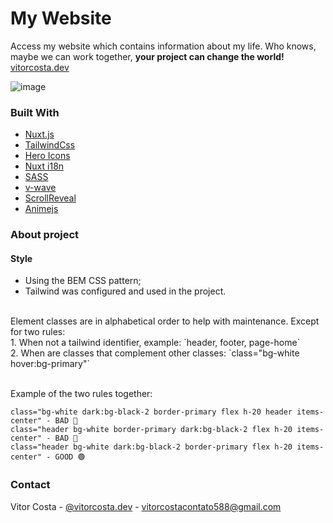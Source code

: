 # My Website
Access my website which contains information about my life. Who knows, maybe we can work together, **your project can change the world!**
<br/>
[vitorcosta.dev](https://vitorcosta.dev)

![image](https://user-images.githubusercontent.com/48655509/156903785-f3448dda-2bdb-4f25-85da-d401806b786e.png)

### Built With

* [Nuxt.js](https://nuxtjs.org/)
* [TailwindCss](https://tailwindcss.com/)
* [Hero Icons](https://heroicons.com/)
* [Nuxt i18n](https://i18n.nuxtjs.org/)
* [SASS](https://sass-lang.com/)
* [v-wave](https://justintaddei.github.io/v-wave/)
* [ScrollReveal](https://scrollrevealjs.org/)
* [Animejs](https://animejs.com/)

### About project

#### Style
* Using the BEM CSS pattern;
* Tailwind was configured and used in the project.
<br/>
Element classes are in alphabetical order to help with maintenance. Except for two rules: 
<br/>
1. When not a tailwind identifier, example: `header, footer, page-home` <br/>
2. When are classes that complement other classes: `class="bg-white hover:bg-primary"` <br/><br/>

Example of the two rules together: 
```
class="bg-white dark:bg-black-2 border-primary flex h-20 header items-center" - BAD 🔴
class="header bg-white border-primary dark:bg-black-2 flex h-20 items-center" - BAD 🔴
class="header bg-white dark:bg-black-2 border-primary flex h-20 items-center" - GOOD 🟢
```

### Contact

Vitor Costa - [@vitorcosta.dev](https://www.instagram.com/vitorcosta.dev/) - vitorcostacontato588@gmail.com

